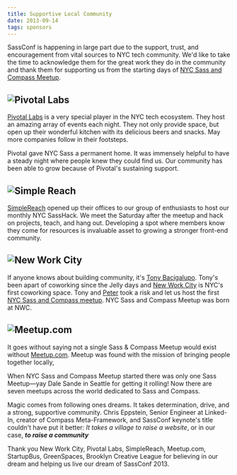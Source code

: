 ```yaml
---
title: Supportive Local Community
date: 2013-09-14
tags: sponsors 
---
```


SassConf is happening in large part due to the support, trust, and encouragement from vital sources to NYC tech community. We'd like to take the time to acknowledge them for the great work they do in the community and thank them for supporting us from the starting days of [NYC Sass and Compass Meetup](meetup.com/nyc-sass/).

## ![Pivotal Labs](http://railsgirls.com/images/pivotal-labs-logo.png)

[Pivotal Labs](http://pivotallabs.com/) is a very special player in the NYC tech ecosystem. They host an amazing array of events each night. They not only provide space, but open up their wonderful kitchen with its delicious beers and snacks. May more companies follow in their footsteps.

Pivotal gave NYC Sass a permanent home. It was immensely helpful to have a steady  night where people knew they could find us. Our community has been able to grow because of Pivotal's sustaining support.

## ![Simple Reach](https://si0.twimg.com/profile_images/3738196007/2f06407a8de6de01f871416c877cb099.png)

[SimpleReach](http://simplereach.com/) opened up their offices to our group of enthusiasts to host our monthly NYC SassHack. We meet the Saturday after the meetup and hack on projects, teach, and hang out. Developing a spot where members know they come for resources is invaluable asset to growing a stronger front-end community. 

## ![New Work City](https://si0.twimg.com/profile_images/1143965889/nwc-icon.jpg)

If anyone knows about building community, it's [Tony Bacigalupo](http://about.me/tonybgoode). Tony's been apart of coworking since the Jelly days and [New Work City](http://nwc.co/) is NYC's first coworking space. Tony and [Peter](https://twitter.com/chislett) took a risk and let us host the first [NYC Sass and Compass meetup](meetup.com/nyc-sass/). NYC Sass and Compass Meetup was born at NWC. 

## ![Meetup.com](http://photos2.meetupstatic.com/photos/event/4/2/6/highres_147421062.jpeg)

It goes without saying not a single Sass & Compass Meetup would exist without [Meetup.com](meetup.com).  Meetup was found with the mission of bringing people together locally,

When NYC Sass and Compass Meetup started there was only one Sass Meetup—yay Dale Sande in Seattle for getting it rolling! Now there are seven meetups across the world dedicated to Sass and Compass. 

Magic comes from following ones dreams. It takes determination, drive, and a strong, supportive community. Chris Eppstein, Senior Engineer at Linked-In, creator of Compass Meta-Framework, and SassConf keynote's title couldn't have put it better: *It takes a village to raise a website*, or in our case, ***to raise a community*** 

Thank you New Work City, Pivotal Labs, SimpleReach, Meetup.com, StartupBus, GreenSpaces, Brooklyn Creative League for believing in our dream and helping us live our dream of SassConf 2013.


